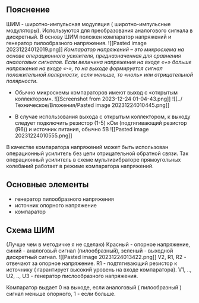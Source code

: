 ## Пояснение
ШИМ - широтно-импульсная модуляция ( широтно-импульсные модуляторы).
Используются для преобразования аналогового сигнала в дискретный.
В основу ШИМ положен компаратор напряжений и генератор пилообразного напряжения.
![[Pasted image 20231224012019.png]]
_Компаратор напряжений – это микросхема на основе операционного усилителя, предназначенная для сравнения аналоговых сигналов. Если величина напряжения на входе «+» больше напряжения на входе «-», то на выходе формируется сигнал положительной полярности, если меньше, то «ноль» или отрицательной полярности._

- Обычно микросхемы компараторов имеют выход с «открытым коллектором».
![[Screenshot from 2023-12-24 01-04-43.png]]
![[../Техническое/Вложения/Pasted image 20231224010445.png]]

- В случае использования выхода с открытым коллектором, к выходу следует подключить резистор (1-5) кОм (подтягивающий резистор (R6)) и источник питания, обычно 5В
![[Pasted image 20231224010555.png]]

В качестве компаратора напряжений может быть использован операционный усилитель без цепи отрицательной обратной связи. Так операционный усилитель в схеме мультивибраторе прямоугольных колебаний работает в режиме компаратора напряжений.
## Основные элементы
- генератор пилообразного напряжения
- источник опорного напряжение
- компаратор
## Схема ШИМ
(Лучше чем в методичке я не сделаю)
	Красный - опорное напряжение, синий - аналоговый сигнал (пилообразный), зеленый - выходной дискретный сигнал.
![[Pasted image 20231224013422.png]]
V2, R1, R2 - отвечают за опорное напряжение. R1 - подтягивающий резистор к источнику ( гарантирует высокий уровень на входе компаратора).
V1, .., U2, .., U3 - генератор пислообразного напряжения.

Компаратор выдает 0 на выходе, если аналоговый ( пилообразный ) сигнал меньше опорного, 1 - если больше.
